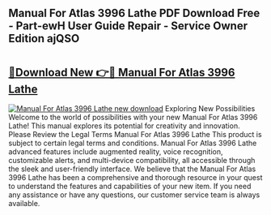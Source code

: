 ## Manual For Atlas 3996 Lathe PDF Download Free - Part-ewH User Guide Repair - Service Owner Edition ajQSO

# <h2><a href="http://bc77950.oget.top/?id=Manual+For+Atlas+3996+Lathe">🔗Download New 👉🔴 Manual For Atlas 3996 Lathe</a></h2>

[![Manual For Atlas 3996 Lathe new download](https://i.imgur.com/5g1atiW.png)](http://bc77950.oget.top/?id=Manual+For+Atlas+3996+Lathe)
Exploring New Possibilities Welcome to the world of possibilities with your new Manual For Atlas 3996 Lathe! This manual explores its potential for creativity and innovation. Please Review the Legal Terms Manual For Atlas 3996 Lathe This product is subject to certain legal terms and conditions. Manual For Atlas 3996 Lathe advanced features include augmented reality, voice recognition, customizable alerts, and multi-device compatibility, all accessible through the sleek and user-friendly interface. We believe that the Manual For Atlas 3996 Lathe has been a comprehensive and thorough resource in your quest to understand the features and capabilities of your new item. If you need any assistance or have any questions, our customer service team is always available.

